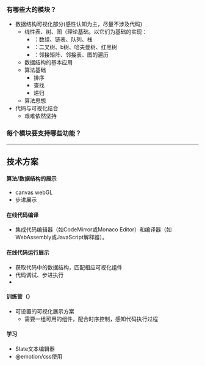 ### 有哪些大的模块？

- 数据结构可视化部分(感性认知为主，尽量不涉及代码)
  - 线性表、树、图（理论基础。以它们为基础的实现：
    - ：数组、链表、队列、栈
    - ：二叉树、b树、哈夫曼树、红黑树
    - ：邻接矩阵、邻接表、图的遍历
  - 数据结构的基本应用
  - 算法基础
    - 排序
    - 查找
    - 递归
  - 算法思想
- 代码与可视化结合
  - 艰难依然坚持

### 每个模块要支持哪些功能？

---

## 技术方案

#### 算法/数据结构的展示

- canvas webGL
- 步进展示

#### 在线代码编译

- 集成代码编辑器（如CodeMirror或Monaco Editor）和编译器（如WebAssembly或JavaScript解释器）。

#### 在线代码运行展示

- 获取代码中的数据结构，匹配相应可视化组件
- 代码调试、步进执行
-

#### 训练营（）

- 可设置的可视化展示方案
  - 需要一组可用的组件，配合时序控制，感知代码执行过程

#### 学习

- Slate文本编辑器
- @emotion/css使用
